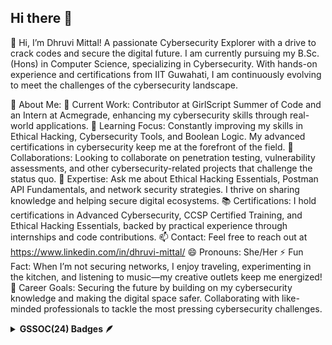 ## Hi there 👋

<!--
**Dhruvi-tech/dhruvi-tech** is a ✨ _special_ ✨ repository because its `README.md` (this file) appears on your GitHub profile.

Here are some ideas to get you started:

- 🔭 I’m currently working on ...
- 🌱 I’m currently learning ...
- 👯 I’m looking to collaborate on ...
- 🤔 I’m looking for help with ...
- 💬 Ask me about ...
- 📫 How to reach me: ...
- 😄 Pronouns: ...
- ⚡ Fun fact: ...
-->
👋 Hi, I’m Dhruvi Mittal!
A passionate Cybersecurity Explorer with a drive to crack codes and secure the digital future. I am currently pursuing my B.Sc. (Hons) in Computer Science, specializing in Cybersecurity. With hands-on experience and certifications from IIT Guwahati, I am continuously evolving to meet the challenges of the cybersecurity landscape.

🌟 About Me:
🔭 Current Work: Contributor at GirlScript Summer of Code and an Intern at Acmegrade, enhancing my cybersecurity skills through real-world applications.
🌱 Learning Focus: Constantly improving my skills in Ethical Hacking, Cybersecurity Tools, and Boolean Logic. My advanced certifications in cybersecurity keep me at the forefront of the field.
👯 Collaborations: Looking to collaborate on penetration testing, vulnerability assessments, and other cybersecurity-related projects that challenge the status quo.
💬 Expertise: Ask me about Ethical Hacking Essentials, Postman API Fundamentals, and network security strategies. I thrive on sharing knowledge and helping secure digital ecosystems.
📚 Certifications: I hold certifications in Advanced Cybersecurity, CCSP Certified Training, and Ethical Hacking Essentials, backed by practical experience through internships and code contributions.
📫 Contact: Feel free to reach out at https://www.linkedin.com/in/dhruvi-mittal/
😄 Pronouns: She/Her
⚡ Fun Fact: When I’m not securing networks, I enjoy traveling, experimenting in the kitchen, and listening to music—my creative outlets keep me energized!
🎯 Career Goals:
Securing the future by building on my cybersecurity knowledge and making the digital space safer.
Collaborating with like-minded professionals to tackle the most pressing cybersecurity challenges.

<details>	
 <summary><b>GSSOC(24) Badges 🪶</b></summary><br>
<div style='display:flex; align-items:center; gap: 10px;' align='center'><a href="https://gssoc.girlscript.tech/leaderboard">
<img src="https://raw.githubusercontent.com/GSSoC24/Postman-Challenge/main/docs/assets/Postman%20White.png" width="100px" height="100px" />
  <img src="https://raw.githubusercontent.com/GSSoC24/Postman-Challenge/main/docs/assets/1.png" width="100px" height="100px" />
  <img src="https://raw.githubusercontent.com/GSSoC24/Postman-Challenge/main/docs/assets/2.png" width="100px" height="100px" />
  <img src="https://raw.githubusercontent.com/GSSoC24/Postman-Challenge/main/docs/assets/3.png" width="100px" height="100px" />
  <img src="https://raw.githubusercontent.com/GSSoC24/Postman-Challenge/main/docs/assets/4.png" width="100px" height="100px" />
  <img src="https://raw.githubusercontent.com/GSSoC24/Postman-Challenge/main/docs/assets/5.png" width="100px" height="100px" />
  <img src="https://raw.githubusercontent.com/GSSoC24/Postman-Challenge/main/docs/assets/6.png" width="105px" height="105px" />
  <img src="https://raw.githubusercontent.com/GSSoC24/Postman-Challenge/main/docs/assets/7.png" width="100px" height="100px" />
  <img src="https://raw.githubusercontent.com/GSSoC24/Postman-Challenge/main/docs/assets/8.png" width="100px" height="100px" /></a>
</div>
</details>
